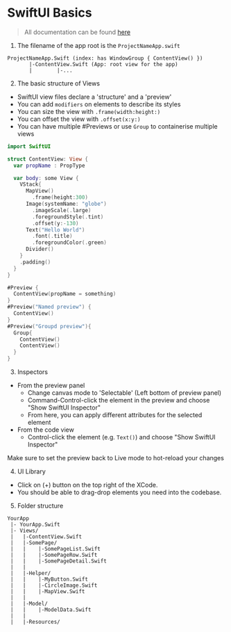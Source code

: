 # SwiftUI Basics

> All documentation can be found [here](https://developer.apple.com/documentation/swiftui/app-organization)

1. The filename of the app root is the `ProjectNameApp.swift`

```
ProjectNameApp.Swift (index: has WindowGroup { ContentView() })
       |-ContentView.Swift (App: root view for the app)
       |        |-...
```

2. The basic structure of Views

- SwiftUI view files declare a 'structure' and a 'preview'
- You can add `modifiers` on elements to describe its styles
- You can size the view with `.frame(width:height:)`
- You can offset the view with `.offset(x:y:)`
- You can have multiple #Previews or use `Group` to containerise multiple views

```swift
import SwiftUI

struct ContentView: View {
  var propName : PropType

  var body: some View {
    VStack{
      MapView()
        .frame(height:300)
      Image(systemName: "globe")
        .imageScale(.large)
        .foregroundStyle(.tint)
        .offset(y:-130)
      Text("Hello World")
        .font(.title)
        .foregroundColor(.green)
      Divider()
    }
    .padding()
  }
}

#Preview {
  ContentView(propName = something)
}
#Preview("Named preview") {
  ContentView()
}
#Preview("Groupd preview"){
  Group{
    ContentView()
    ContentView()
  }
}
```

3. Inspectors

- From the preview panel
  - Change canvas mode to 'Selectable' (Left bottom of preview panel)
  - Command-Control-click the element in the preview and choose "Show SwiftUI Inspector"
  - From here, you can apply different attributes for the selected element
- From the code view
  - Control-click the element (e.g. `Text()`) and choose "Show SwiftUI Inspector"

Make sure to set the preview back to Live mode to hot-reload your changes

4. UI Library

- Click on (+) button on the top right of the XCode.
- You should be able to drag-drop elements you need into the codebase.

5. Folder structure

```
YourApp
 |- YourApp.Swift
 |- Views/
 |   |-ContentView.Swift
 |   |-SomePage/
 |   |    |-SomePageList.Swift
 |   |    |-SomePageRow.Swift
 |   |    |-SomePageDetail.Swift
 |   |
 |   |-Helper/
 |   |    |-MyButton.Swift
 |   |    |-CircleImage.Swift
 |   |    |-MapView.Swift
 |   |
 |   |-Model/
 |   |    |-ModelData.Swift
 |   |
 |   |-Resources/
```
